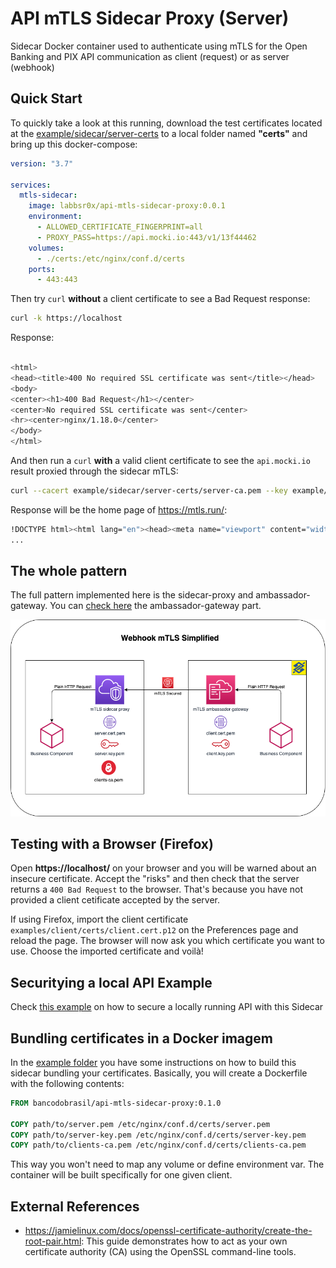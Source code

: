 # API mTLS Sidecar Proxy (Server)

Sidecar Docker container used to authenticate using mTLS for the Open Banking and PIX API communication as client (request) or as server (webhook)

## Quick Start

To quickly take a look at this running, download the test certificates located at the [example/sidecar/server-certs](/example/sidecar/server-certs) to a local folder named **"certs"** and bring up this docker-compose:

```yml
version: "3.7"

services:
  mtls-sidecar:
    image: labbsr0x/api-mtls-sidecar-proxy:0.0.1
    environment:
      - ALLOWED_CERTIFICATE_FINGERPRINT=all
      - PROXY_PASS=https://api.mocki.io:443/v1/13f44462
    volumes:
      - ./certs:/etc/nginx/conf.d/certs
    ports:
      - 443:443
```

Then try `curl` **without** a client certificate to see a Bad Request response:

```bash
curl -k https://localhost
```

Response:

```bash

<html>
<head><title>400 No required SSL certificate was sent</title></head>
<body>
<center><h1>400 Bad Request</h1></center>
<center>No required SSL certificate was sent</center>
<hr><center>nginx/1.18.0</center>
</body>
</html>

```

And then run a `curl` **with** a valid client certificate to see the `api.mocki.io` result proxied through the sidecar mTLS:

```bash
curl --cacert example/sidecar/server-certs/server-ca.pem --key example/client/certs/client-key.pem --cert example/client/certs/client.pem -k https://localhost
```

Response will be the home page of https://mtls.run/:

```bash
!DOCTYPE html><html lang="en"><head><meta name="viewport" content="width=device-width"/><meta charSet="utf-8"/><title>mTLS Best Friend</title><link rel="icon" href="/logo_labbs.png"/><meta name="next-head-count" content="4"/><link rel="preload" href="/_next/static/css/4a81d3e230deb4774270.css" as="style"/><link rel="stylesheet" href="/_next/static/css/4a81d3e230deb4774270.css" data-n-g=""/><noscript data-n-css=""></noscript><link rel="preload" href="/_next/static/chunks/main-a3e8d7207ca8525c43de.js" as="script"/>
...
```

## The whole pattern

The full pattern implemented here is the sidecar-proxy and ambassador-gateway. You can [check here](https://github.com/bancodobrasil/api-mtls-ambassador-gateway) the ambassador-gateway part.

![mTLS Sidecar Ambassador Pattern](mTLS-sidecar-ambassador.png)

## Testing with a Browser (Firefox)

Open **https://localhost/** on your browser and you will be warned about an insecure certificate. Accept the "risks" and then check that the server returns a `400 Bad Request` to the browser. That's because you have not provided a client cetificate accepted by the server.

If using Firefox, import the client certificate `examples/client/certs/client.cert.p12` on the Preferences page and reload the page. The browser will now ask you which certificate you want to use. Choose the imported certificate and voilà!

## Securitying a local API Example

Check [this example](/example) on how to secure a locally running API with this Sidecar

## Bundling certificates in a Docker imagem

In the [example folder](/example) you have some instructions on how to build this sidecar bundling your certificates. Basically, you will create a Dockerfile with the following contents:

```Dockerfile
FROM bancodobrasil/api-mtls-sidecar-proxy:0.1.0

COPY path/to/server.pem /etc/nginx/conf.d/certs/server.pem
COPY path/to/server-key.pem /etc/nginx/conf.d/certs/server-key.pem
COPY path/to/clients-ca.pem /etc/nginx/conf.d/certs/clients-ca.pem
```

This way you won't need to map any volume or define environment var. The container will be built specifically for one given client.

## External References

- https://jamielinux.com/docs/openssl-certificate-authority/create-the-root-pair.html: This guide demonstrates how to act as your own certificate authority (CA) using the OpenSSL command-line tools.
